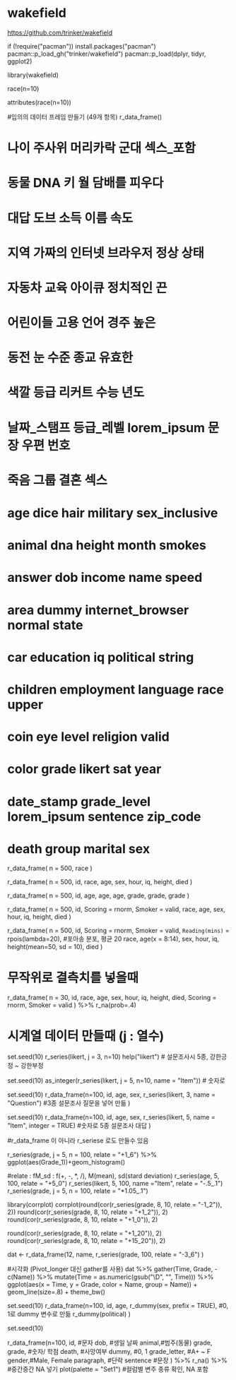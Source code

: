 # wakefield
https://github.com/trinker/wakefield


if (!require("pacman")) install.packages("pacman")
pacman::p_load_gh("trinker/wakefield")
pacman::p_load(dplyr, tidyr, ggplot2)

library(wakefield)

race(n=10)

attributes(race(n=10))



#임의의 데이터 프레임 만들기 (49개 항목) r_data_frame()
# 나이	주사위	머리카락	군대	섹스\_포함
# 동물	DNA	키	월	담배를 피우다
# 대답	도브	소득	이름	속도
# 지역	가짜의	인터넷 브라우저	정상	상태
# 자동차	교육	아이큐	정치적인	끈
# 어린이들	고용	언어	경주	높은
# 동전	눈	수준	종교	유효한
# 색깔	등급	리커트	수능	년도
# 날짜\_스탬프	등급\_레벨	lorem\_ipsum	문장	우편 번호
# 죽음	그룹	결혼	섹스	
 
# age	dice	hair	military	sex\_inclusive
# animal	dna	height	month	smokes
# answer	dob	income	name	speed
# area	dummy	internet\_browser	normal	state
# car	education	iq	political	string
# children	employment	language	race	upper
# coin	eye	level	religion	valid
# color	grade	likert	sat	year
# date\_stamp	grade\_level	lorem\_ipsum	sentence	zip\_code
# death	group	marital	sex	


r_data_frame(
  n = 500,
  race
)

r_data_frame(
  n = 500,
  id,
  race,
  age,
  sex,
  hour,
  iq,
  height,
  died
)


r_data_frame(
  n = 500,
  id,
  age, age, age,
  grade, grade, grade
)



r_data_frame(
  n = 500,
  id,
  Scoring = rnorm,
  Smoker = valid,
  race,
  age,
  sex,
  hour,
  iq,
  height,
  died
)


r_data_frame(
  n = 500,
  id,
  Scoring = rnorm,
  Smoker = valid,
  `Reading(mins)` = rpois(lambda=20),  #포아송 분포, 평균 20
  race,
  age(x = 8:14),
  sex,
  hour,
  iq,
  height(mean=50, sd = 10),
  died
)

# 무작위로 결측치를 넣을때
r_data_frame(
  n = 30,
  id,
  race,
  age,
  sex,
  hour,
  iq,
  height,
  died,
  Scoring = rnorm,
  Smoker = valid
) %>%
  r_na(prob=.4)


# 시계열 데이터 만들때 (j : 열수)
set.seed(10)
r_series(likert, j = 3, n=10)
help("likert") # 설문조사시 5종, 강한긍정 ~ 강한부정

set.seed(10)
as_integer(r_series(likert, j = 5, n=10, name = "Item")) # 숫자로 


set.seed(10)
r_data_frame(n=100,
             id,
             age,
             sex,
             r_series(likert, 3, name = "Question") #3종 설문조사 질문을 넣어 만듦
)




set.seed(10)
r_data_frame(n=100,
             id,
             age,
             sex,
             r_series(likert, 5, name = "Item", integer = TRUE) #숫자로 5종 설문조사 대답
)

#r_data_frame 이 아니라 r_seriese 로도 만들수 있음

r_series(grade, j = 5, n = 100, relate = "+1_6") %>% 
  ggplot(aes(Grade_1))+geom_histogram()


#relate : fM_sd : f(+, -, *, /), M(mean), sd(stard deviation)
r_series(age, 5, 100, relate = "+5_0")
r_series(likert, 5,  100, name ="Item", relate = "-.5_.1")
r_series(grade, j = 5, n = 100, relate = "*1.05_.1")

library(corrplot)
corrplot(round(cor(r_series(grade, 8, 10, relate = "-1_2")), 2))
round(cor(r_series(grade, 8, 10, relate = "+1_2")), 2)
round(cor(r_series(grade, 8, 10, relate = "+1_0")), 2)

round(cor(r_series(grade, 8, 10, relate = "+1_20")), 2)
round(cor(r_series(grade, 8, 10, relate = "+15_20")), 2)



dat <- r_data_frame(12,
                    name,
                    r_series(grade, 100, relate = "-3_6")
) 

#시각화 (Pivot_longer 대신 gather를 사용)
dat %>%
  gather(Time, Grade, -c(Name)) %>%
  mutate(Time = as.numeric(gsub("\\D", "", Time))) %>%
  ggplot(aes(x = Time, y = Grade, color = Name, group = Name)) +
  geom_line(size=.8) + 
  theme_bw()



set.seed(10)
r_data_frame(n=100,
             id,
             age,
             r_dummy(sex, prefix = TRUE), #0, 1로 dummy 변수로 만듦
             r_dummy(political)
)


set.seed(10)

r_data_frame(n=100,
             id, #문자
             dob, #생일 날짜
             animal,#범주(동물)
             grade, grade, #숫자/ 학점
             death, #사망여부
             dummy, #0, 1
             grade_letter, #A+ ~ F
             gender,#Male, Female
             paragraph, #단락
             sentence #문장
) %>%
  r_na() %>% #중간중간 NA 넣기
  plot(palette = "Set1") #컬럼별 변주 종류 확인, NA 포함


